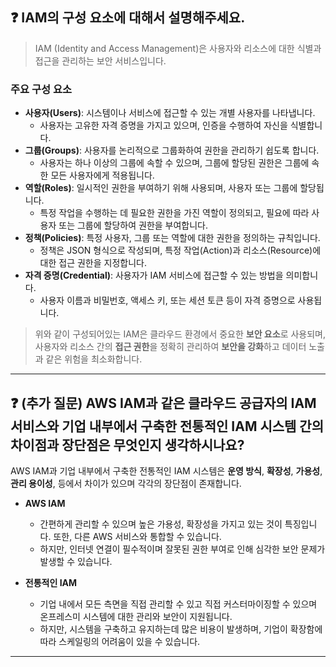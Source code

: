 ## ❓ IAM의 구성 요소에 대해서 설명해주세요.

> IAM (Identity and Access Management)은 사용자와 리소스에 대한 식별과 접근을 관리하는 보안 서비스입니다.

### 주요 구성 요소
- **사용자(Users)**: 시스템이나 서비스에 접근할 수 있는 개별 사용자를 나타냅니다. 
  - 사용자는 고유한 자격 증명을 가지고 있으며, 인증을 수행하여 자신을 식별합니다.
- **그룹(Groups)**: 사용자를 논리적으로 그룹화하여 권한을 관리하기 쉽도록 합니다. 
  - 사용자는 하나 이상의 그룹에 속할 수 있으며, 그룹에 할당된 권한은 그룹에 속한 모든 사용자에게 적용됩니다.
- **역할(Roles)**: 일시적인 권한을 부여하기 위해 사용되며, 사용자 또는 그룹에 할당됩니다. 
  - 특정 작업을 수행하는 데 필요한 권한을 가진 역할이 정의되고, 필요에 따라 사용자 또는 그룹에 할당하여 권한을 부여합니다.
- **정책(Policies)**: 특정 사용자, 그룹 또는 역할에 대한 권한을 정의하는 규칙입니다. 
  - 정책은 JSON 형식으로 작성되며, 특정 작업(Action)과 리소스(Resource)에 대한 접근 권한을 지정합니다.
- **자격 증명(Credential)**: 사용자가 IAM 서비스에 접근할 수 있는 방법을 의미합니다. 
  - 사용자 이름과 비밀번호, 액세스 키, 또는 세션 토큰 등이 자격 증명으로 사용됩니다.

> 위와 같이 구성되어있는 IAM은 클라우드 환경에서 중요한 **보안 요소**로 사용되며, 사용자와 리소스 간의 **접근 권한**을 정확히 관리하여 **보안을 강화**하고 데이터 노출과 같은 위험을 최소화합니다.

---

## ❓ (추가 질문) AWS IAM과 같은 클라우드 공급자의 IAM 서비스와 기업 내부에서 구축한 전통적인 IAM 시스템 간의 차이점과 장단점은 무엇인지 생각하시나요?

AWS IAM과 기업 내부에서 구축한 전통적인 IAM 시스템은 **운영 방식**, **확장성**, **가용성**, **관리 용이성**, 등에서 차이가 있으며 각각의 장단점이 존재합니다.
- **AWS IAM**
  - 간편하게 관리할 수 있으며 높은 가용성, 확장성을 가지고 있는 것이 특징입니다. 또한, 다른 AWS 서비스와 통합할 수 있습니다.
  - 하지만, 인터넷 연결이 필수적이며 잘못된 권한 부여로 인해 심각한 보안 문제가 발생할 수 있습니다.

- **전통적인 IAM**
  - 기업 내에서 모든 측면을 직접 관리할 수 있고 직접 커스터마이징할 수 있으며 온프레스미 시스템에 대한 관리와 보안이 지원됩니다.
  - 하지만, 시스템을 구축하고 유지하는데 많은 비용이 발생하며, 기업이 확장함에 따라 스케일링의 어려움이 있을 수 있습니다.

---